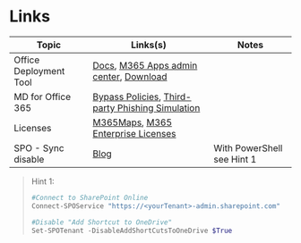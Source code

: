 # Links

| Topic | Links(s) | Notes |
| --- | --- | --- |
| Office Deployment Tool | [Docs](https://support.knowbe4.com/hc/en-us/articles/115004326408-Bypass-Safe-Link-and-Safe-Attachments-in-Microsoft-Defender-for-Office-365#:~:text=Click%20Save.-,Safe%20Attachments%20Bypass%20Rule,Click%20Save.),  [M365 Apps admin center](https://config.office.com/officeSettings/), [Download](https://www.microsoft.com/en-us/download/details.aspx?id=49117) | |
| MD for Office 365 | [Bypass Policies](https://support.knowbe4.com/hc/en-us/articles/115004326408-Bypass-Safe-Link-and-Safe-Attachments-in-Microsoft-Defender-for-Office-365#:~:text=Click%20Save.-,Safe%20Attachments%20Bypass%20Rule,Click%20Save.), [Third-party Phishing Simulation](https://learn.microsoft.com/en-us/defender-office-365/advanced-delivery-policy-configure) | |
| Licenses | [M365Maps](https://m365maps.com/), [M365 Enterprise Licenses](https://go.microsoft.com/fwlink/p/?LinkID=2139145&clcid=0xc07&culture=de-at&country=at) | |
| SPO - Sync disable | [Blog](https://blog.dan-toft.dk/2022/12/add-shortcut-onedrive-sync/) | With PowerShell see Hint 1 |

>Hint 1:
>
>```PowerShell
>#Connect to SharePoint Online
>Connect-SPOService "https://<yourTenant>-admin.sharepoint.com"
> 
>#Disable "Add Shortcut to OneDrive"
>Set-SPOTenant -DisableAddShortCutsToOneDrive $True
>```
